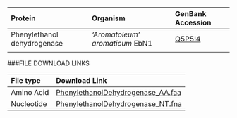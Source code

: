   Protein | Organism | GenBank Accession |
 :--- | :--- | :--- |
| Phenylethanol dehydrogenase | *‘Aromatoleum’ aromaticum* EbN1 | [Q5P5I4](http://www.ncbi.nlm.nih.gov/protein/Q5P5I4) |
| []() | | |

###FILE DOWNLOAD LINKS

 File type | Download Link |
 :--- | :---------- | 
| Amino Acid | [PhenylethanolDehydrogenase_AA.faa](amino_acid/PhenylethanolDehydrogenase_AA.faa) |
| Nucleotide | [PhenylethanolDehydrogenase_NT.fna](nucleotide/PhenylethanolDehydrogenase_NT.fna) |
